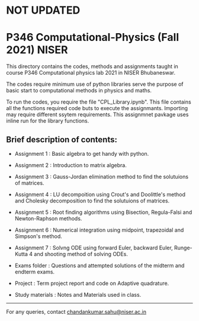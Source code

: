 # NOT UPDATED

# P346 Computational-Physics (Fall 2021) NISER
This directory contains the codes, methods and assignments taught in course P346 Computational physics lab 2021 in NISER Bhubaneswar.

The codes require minimum use of python libraries serve the purpose of basic start to computational methods in physics and maths.

To run the codes, you require the file "CPL_Library.ipynb". This file contains all the functions required code buts to execute the assignmants.
Importing may require different ssytem requirements. This assignmnet pavkage uses inline run for the library functions.


## Brief description of contents:
  * Assignment 1 : Basic algebra to get handy with python.
  
  * Assignment 2 : Introduction to matrix algebra.
  
  * Assignment 3 : Gauss-Jordan elimination method to find the solutuions of matrices.
  
  * Assignment 4 : LU decompoition using Crout's and Doolittle's method and Cholesky decomposition to find the solutuions of matrices. 
  
  * Assignment 5 : Root finding algorithms using Bisection, Regula-Falsi and Newton-Raphson methods.
  
  * Assignment 6 : Numerical integration using midpoint, trapezoidal and Simpson's method.
  
  * Assignment 7 : Solvng ODE using forward Euler, backward Euler, Runge-Kutta 4 and shooting method of solving ODEs.

  * Exams folder : Questions and attempted solutions of the midterm and endterm exams.

  * Project : Term project report and code on Adaptive quadrature.

  * Study materials : Notes and Materials used in class.

-------------------------------------------------------
For any queries, contact chandankumar.sahu@niser.ac.in
